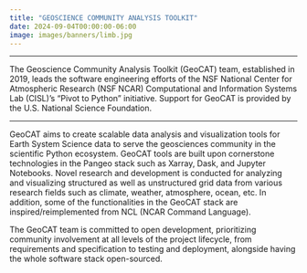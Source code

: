 ```yaml
---
title: "GEOSCIENCE COMMUNITY ANALYSIS TOOLKIT"
date: 2024-09-04T00:00:00-06:00
image: images/banners/limb.jpg
---
```


---

The Geoscience Community Analysis Toolkit (GeoCAT) team, established in 2019, leads the software engineering efforts of the NSF National Center for Atmospheric Research (NSF NCAR) Computational and Information Systems Lab (CISL)’s “Pivot to Python” initiative. Support for GeoCAT is provided by the U.S. National Science Foundation.

---

GeoCAT aims to create scalable data analysis and visualization tools for Earth System Science data to serve the geosciences community in the scientific Python ecosystem. GeoCAT tools are built upon cornerstone technologies in the Pangeo stack such as Xarray, Dask, and Jupyter Notebooks. Novel research and development is conducted for analyzing and visualizing structured as well as unstructured grid data from various research fields such as climate, weather, atmosphere, ocean, etc. In addition, some of the functionalities in the GeoCAT stack are inspired/reimplemented from NCL (NCAR Command Language).

The GeoCAT team is committed to open development, prioritizing community involvement at all levels of the project lifecycle, from requirements and specification to testing and deployment, alongside having the whole software stack open-sourced.
